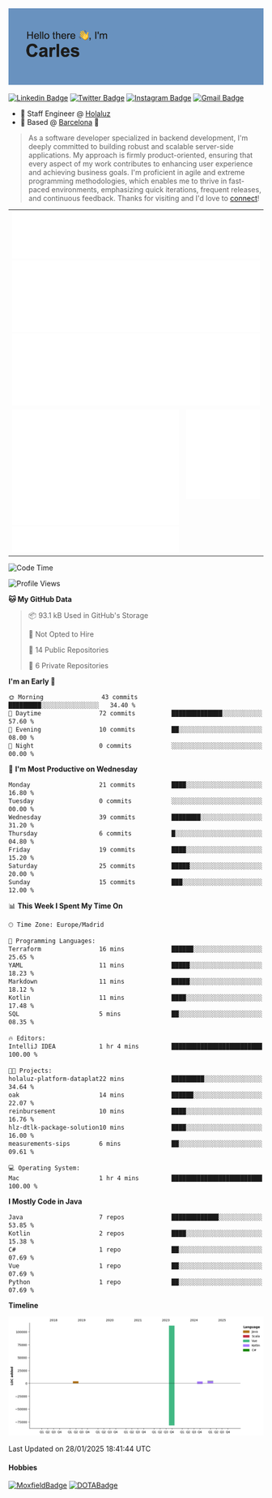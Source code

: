 <img src="header.png" alt="header">

[![Linkedin Badge](https://img.shields.io/badge/-cdespona-blue?style=flat&logo=Linkedin&logoColor=white&link=https://www.linkedin.com/in/carles-david-espona-casas-56219b11/)](https://www.linkedin.com/in/carles-david-espona-casas-56219b11/)
[![Twitter Badge](https://img.shields.io/badge/-@__cdespona-1ca0f1?style=flat&labelColor=1ca0f1&logo=twitter&logoColor=white&link=https://twitter.com/CDEspona)](https://twitter.com/CDEspona)
[![Instagram Badge](https://img.shields.io/badge/-@__cdespona-purple?style=flat&logo=instagram&logoColor=white&link=https://www.instagram.com/cdespona/)](https://www.instagram.com/cdespona/)
[![Gmail Badge](https://img.shields.io/badge/-cdespona-c14438?style=flat&logo=Gmail&logoColor=white&link=mailto:cdespona@gmail.com)](mailto:cdespona@gmail.com)

* 🔭 Staff Engineer @ [Holaluz](https://holaluz.com)
* 🏡 Based @ [Barcelona](https://www.google.es/maps/place/Barcelona) 💜

> As a software developer specialized in backend development, I'm deeply committed to building robust and scalable server-side applications. My approach is firmly product-oriented, ensuring that every aspect of my work contributes to enhancing user experience and achieving business goals. I'm proficient in agile and extreme programming methodologies, which enables me to thrive in fast-paced environments, emphasizing quick iterations, frequent releases, and continuous feedback. Thanks for visiting and I'd love to [connect](https://www.linkedin.com/in/carles-david-espona-casas-56219b11/)!

<table style="border-collapse: collapse; border: none;"> 
  <tbody>
  <tr style="border: none;">
    <td colspan="2" style="border: none; vertical-align: top;">
      <img src="summary.svg" alt="summary">
      <img src="activity-community.svg" alt="act-comm">
      <img src="repositories.svg" alt="repo">
    </td>
  </tr>
  <tr>
    <td style="border: none; vertical-align: top;">
      <img src="metrics.plugin.isocalendar.fullyear.svg" alt="calendar">
      <img src="topics.svg" alt="topics">
    </td>
    <td style="border: none; vertical-align: top;">
      <img src="achievements.svg" alt="achievements">
    </td>
  </tr>
  </tbody>
</table>

<!--START_SECTION:waka-->
![Code Time](http://img.shields.io/badge/Code%20Time-291%20hrs%2040%20mins-blue)

![Profile Views](http://img.shields.io/badge/Profile%20Views-0-blue)

**🐱 My GitHub Data** 

> 📦 93.1 kB Used in GitHub's Storage 
 > 
> 🚫 Not Opted to Hire
 > 
> 📜 14 Public Repositories 
 > 
> 🔑 6 Private Repositories 
 > 
**I'm an Early 🐤** 

```text
🌞 Morning                43 commits          █████████░░░░░░░░░░░░░░░░   34.40 % 
🌆 Daytime                72 commits          ██████████████░░░░░░░░░░░   57.60 % 
🌃 Evening                10 commits          ██░░░░░░░░░░░░░░░░░░░░░░░   08.00 % 
🌙 Night                  0 commits           ░░░░░░░░░░░░░░░░░░░░░░░░░   00.00 % 
```
📅 **I'm Most Productive on Wednesday** 

```text
Monday                   21 commits          ████░░░░░░░░░░░░░░░░░░░░░   16.80 % 
Tuesday                  0 commits           ░░░░░░░░░░░░░░░░░░░░░░░░░   00.00 % 
Wednesday                39 commits          ████████░░░░░░░░░░░░░░░░░   31.20 % 
Thursday                 6 commits           █░░░░░░░░░░░░░░░░░░░░░░░░   04.80 % 
Friday                   19 commits          ████░░░░░░░░░░░░░░░░░░░░░   15.20 % 
Saturday                 25 commits          █████░░░░░░░░░░░░░░░░░░░░   20.00 % 
Sunday                   15 commits          ███░░░░░░░░░░░░░░░░░░░░░░   12.00 % 
```


📊 **This Week I Spent My Time On** 

```text
🕑︎ Time Zone: Europe/Madrid

💬 Programming Languages: 
Terraform                16 mins             ██████░░░░░░░░░░░░░░░░░░░   25.65 % 
YAML                     11 mins             █████░░░░░░░░░░░░░░░░░░░░   18.23 % 
Markdown                 11 mins             █████░░░░░░░░░░░░░░░░░░░░   18.12 % 
Kotlin                   11 mins             ████░░░░░░░░░░░░░░░░░░░░░   17.48 % 
SQL                      5 mins              ██░░░░░░░░░░░░░░░░░░░░░░░   08.35 % 

🔥 Editors: 
IntelliJ IDEA            1 hr 4 mins         █████████████████████████   100.00 % 

🐱‍💻 Projects: 
holaluz-platform-dataplat22 mins             █████████░░░░░░░░░░░░░░░░   34.64 % 
oak                      14 mins             ██████░░░░░░░░░░░░░░░░░░░   22.07 % 
reinbursement            10 mins             ████░░░░░░░░░░░░░░░░░░░░░   16.76 % 
hlz-dtlk-package-solution10 mins             ████░░░░░░░░░░░░░░░░░░░░░   16.00 % 
measurements-sips        6 mins              ██░░░░░░░░░░░░░░░░░░░░░░░   09.61 % 

💻 Operating System: 
Mac                      1 hr 4 mins         █████████████████████████   100.00 % 
```

**I Mostly Code in Java** 

```text
Java                     7 repos             █████████████░░░░░░░░░░░░   53.85 % 
Kotlin                   2 repos             ████░░░░░░░░░░░░░░░░░░░░░   15.38 % 
C#                       1 repo              ██░░░░░░░░░░░░░░░░░░░░░░░   07.69 % 
Vue                      1 repo              ██░░░░░░░░░░░░░░░░░░░░░░░   07.69 % 
Python                   1 repo              ██░░░░░░░░░░░░░░░░░░░░░░░   07.69 % 
```



**Timeline**

![Lines of Code chart](https://raw.githubusercontent.com/cdespona/cdespona/main/assets/bar_graph.png)


 Last Updated on 28/01/2025 18:41:44 UTC
<!--END_SECTION:waka-->

#### Hobbies
[![MoxfieldBadge](https://img.shields.io/badge/MTG%20Commander-Cdespona-8A2BE2)](https://www.moxfield.com/users/Cdespona)
[![DOTABadge](https://img.shields.io/badge/DOTA2-GRV-red)](https://es.dotabuff.com/players/63807915)
